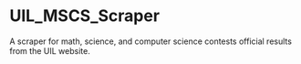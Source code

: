 # UIL_MSCS_Scraper
A scraper for math, science, and computer science contests official results from the UIL website.
